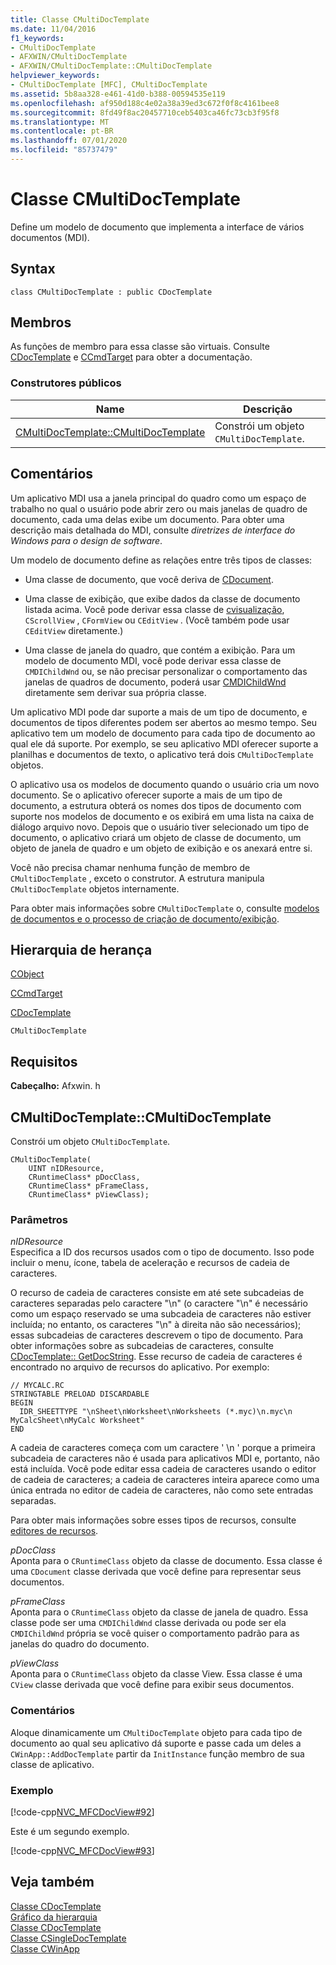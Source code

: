 ```yaml
---
title: Classe CMultiDocTemplate
ms.date: 11/04/2016
f1_keywords:
- CMultiDocTemplate
- AFXWIN/CMultiDocTemplate
- AFXWIN/CMultiDocTemplate::CMultiDocTemplate
helpviewer_keywords:
- CMultiDocTemplate [MFC], CMultiDocTemplate
ms.assetid: 5b8aa328-e461-41d0-b388-00594535e119
ms.openlocfilehash: af950d188c4e02a38a39ed3c672f0f8c4161bee8
ms.sourcegitcommit: 8fd49f8ac20457710ceb5403ca46fc73cb3f95f8
ms.translationtype: MT
ms.contentlocale: pt-BR
ms.lasthandoff: 07/01/2020
ms.locfileid: "85737479"
---
```

# <a name="cmultidoctemplate-class"></a>Classe CMultiDocTemplate

Define um modelo de documento que implementa a interface de vários documentos (MDI).

## <a name="syntax"></a>Syntax

```
class CMultiDocTemplate : public CDocTemplate
```

## <a name="members"></a>Membros

As funções de membro para essa classe são virtuais. Consulte [CDocTemplate](../../mfc/reference/cdoctemplate-class.md) e [CCmdTarget](../../mfc/reference/ccmdtarget-class.md) para obter a documentação.

### <a name="public-constructors"></a>Construtores públicos

|Name|Descrição|
|----------|-----------------|
|[CMultiDocTemplate::CMultiDocTemplate](#cmultidoctemplate)|Constrói um objeto `CMultiDocTemplate`.|

## <a name="remarks"></a>Comentários

Um aplicativo MDI usa a janela principal do quadro como um espaço de trabalho no qual o usuário pode abrir zero ou mais janelas de quadro de documento, cada uma delas exibe um documento. Para obter uma descrição mais detalhada do MDI, consulte *diretrizes de interface do Windows para o design de software*.

Um modelo de documento define as relações entre três tipos de classes:

- Uma classe de documento, que você deriva de [CDocument](../../mfc/reference/cdocument-class.md).

- Uma classe de exibição, que exibe dados da classe de documento listada acima. Você pode derivar essa classe de [cvisualização](../../mfc/reference/cview-class.md), `CScrollView` , `CFormView` ou `CEditView` . (Você também pode usar `CEditView` diretamente.)

- Uma classe de janela do quadro, que contém a exibição. Para um modelo de documento MDI, você pode derivar essa classe de `CMDIChildWnd` ou, se não precisar personalizar o comportamento das janelas de quadros de documento, poderá usar [CMDIChildWnd](../../mfc/reference/cmdichildwnd-class.md) diretamente sem derivar sua própria classe.

Um aplicativo MDI pode dar suporte a mais de um tipo de documento, e documentos de tipos diferentes podem ser abertos ao mesmo tempo. Seu aplicativo tem um modelo de documento para cada tipo de documento ao qual ele dá suporte. Por exemplo, se seu aplicativo MDI oferecer suporte a planilhas e documentos de texto, o aplicativo terá dois `CMultiDocTemplate` objetos.

O aplicativo usa os modelos de documento quando o usuário cria um novo documento. Se o aplicativo oferecer suporte a mais de um tipo de documento, a estrutura obterá os nomes dos tipos de documento com suporte nos modelos de documento e os exibirá em uma lista na caixa de diálogo arquivo novo. Depois que o usuário tiver selecionado um tipo de documento, o aplicativo criará um objeto de classe de documento, um objeto de janela de quadro e um objeto de exibição e os anexará entre si.

Você não precisa chamar nenhuma função de membro de `CMultiDocTemplate` , exceto o construtor. A estrutura manipula `CMultiDocTemplate` objetos internamente.

Para obter mais informações sobre `CMultiDocTemplate` o, consulte [modelos de documentos e o processo de criação de documento/exibição](../../mfc/document-templates-and-the-document-view-creation-process.md).

## <a name="inheritance-hierarchy"></a>Hierarquia de herança

[CObject](../../mfc/reference/cobject-class.md)

[CCmdTarget](../../mfc/reference/ccmdtarget-class.md)

[CDocTemplate](../../mfc/reference/cdoctemplate-class.md)

`CMultiDocTemplate`

## <a name="requirements"></a>Requisitos

**Cabeçalho:** Afxwin. h

## <a name="cmultidoctemplatecmultidoctemplate"></a><a name="cmultidoctemplate"></a>CMultiDocTemplate::CMultiDocTemplate

Constrói um objeto `CMultiDocTemplate`.

```
CMultiDocTemplate(
    UINT nIDResource,
    CRuntimeClass* pDocClass,
    CRuntimeClass* pFrameClass,
    CRuntimeClass* pViewClass);
```

### <a name="parameters"></a>Parâmetros

*nIDResource*<br/>
Especifica a ID dos recursos usados com o tipo de documento. Isso pode incluir o menu, ícone, tabela de aceleração e recursos de cadeia de caracteres.

O recurso de cadeia de caracteres consiste em até sete subcadeias de caracteres separadas pelo caractere "\n" (o caractere "\n" é necessário como um espaço reservado se uma subcadeia de caracteres não estiver incluída; no entanto, os caracteres "\n" à direita não são necessários); essas subcadeias de caracteres descrevem o tipo de documento. Para obter informações sobre as subcadeias de caracteres, consulte [CDocTemplate:: GetDocString](../../mfc/reference/cdoctemplate-class.md#getdocstring). Esse recurso de cadeia de caracteres é encontrado no arquivo de recursos do aplicativo. Por exemplo:

```RC
// MYCALC.RC
STRINGTABLE PRELOAD DISCARDABLE
BEGIN
  IDR_SHEETTYPE "\nSheet\nWorksheet\nWorksheets (*.myc)\n.myc\n MyCalcSheet\nMyCalc Worksheet"
END
```

A cadeia de caracteres começa com um caractere ' \n ' porque a primeira subcadeia de caracteres não é usada para aplicativos MDI e, portanto, não está incluída. Você pode editar essa cadeia de caracteres usando o editor de cadeia de caracteres; a cadeia de caracteres inteira aparece como uma única entrada no editor de cadeia de caracteres, não como sete entradas separadas.

Para obter mais informações sobre esses tipos de recursos, consulte [editores de recursos](../../windows/resource-editors.md).

*pDocClass*<br/>
Aponta para o `CRuntimeClass` objeto da classe de documento. Essa classe é uma `CDocument` classe derivada que você define para representar seus documentos.

*pFrameClass*<br/>
Aponta para o `CRuntimeClass` objeto da classe de janela de quadro. Essa classe pode ser uma `CMDIChildWnd` classe derivada ou pode ser ela `CMDIChildWnd` própria se você quiser o comportamento padrão para as janelas do quadro do documento.

*pViewClass*<br/>
Aponta para o `CRuntimeClass` objeto da classe View. Essa classe é uma `CView` classe derivada que você define para exibir seus documentos.

### <a name="remarks"></a>Comentários

Aloque dinamicamente um `CMultiDocTemplate` objeto para cada tipo de documento ao qual seu aplicativo dá suporte e passe cada um deles a `CWinApp::AddDocTemplate` partir da `InitInstance` função membro de sua classe de aplicativo.

### <a name="example"></a>Exemplo

[!code-cpp[NVC_MFCDocView#92](../../mfc/codesnippet/cpp/cmultidoctemplate-class_1.cpp)]

Este é um segundo exemplo.

[!code-cpp[NVC_MFCDocView#93](../../mfc/codesnippet/cpp/cmultidoctemplate-class_2.cpp)]

## <a name="see-also"></a>Veja também

[Classe CDocTemplate](../../mfc/reference/cdoctemplate-class.md)<br/>
[Gráfico da hierarquia](../../mfc/hierarchy-chart.md)<br/>
[Classe CDocTemplate](../../mfc/reference/cdoctemplate-class.md)<br/>
[Classe CSingleDocTemplate](../../mfc/reference/csingledoctemplate-class.md)<br/>
[Classe CWinApp](../../mfc/reference/cwinapp-class.md)
